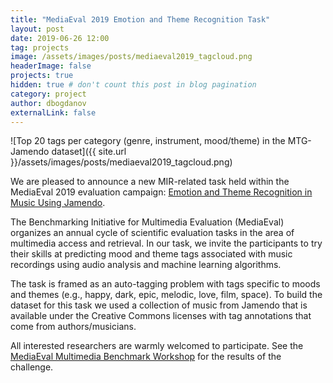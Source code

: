 ```yaml
---
title: "MediaEval 2019 Emotion and Theme Recognition Task"
layout: post
date: 2019-06-26 12:00
tag: projects
image: /assets/images/posts/mediaeval2019_tagcloud.png
headerImage: false
projects: true
hidden: true # don't count this post in blog pagination
category: project
author: dbogdanov
externalLink: false
---
```


![Top 20 tags per category (genre, instrument, mood/theme) in the MTG-Jamendo dataset]({{ site.url }}/assets/images/posts/mediaeval2019_tagcloud.png)

We are pleased to announce a new MIR-related task held within the
MediaEval 2019 evaluation campaign: [Emotion and Theme Recognition in
Music Using Jamendo](https://multimediaeval.github.io/2019-Emotion-and-Theme-Recognition-in-Music-Task/).

The Benchmarking Initiative for Multimedia Evaluation (MediaEval)
organizes an annual cycle of scientific evaluation tasks in the area of
multimedia access and retrieval. In our task, we invite the participants
to try their skills at predicting mood and theme tags associated with
music recordings using audio analysis and machine learning algorithms.

The task is framed as an auto-tagging problem with tags specific to
moods and themes (e.g., happy, dark, epic, melodic, love, film, space).
To build the dataset for this task we used a collection of music from
Jamendo that is available under the Creative Commons licenses with tag
annotations that come from authors/musicians.

All interested researchers are warmly welcomed to participate. See the [MediaEval
Multimedia Benchmark Workshop](http://www.multimediaeval.org/mediaeval2019/) for the results of the challenge.
